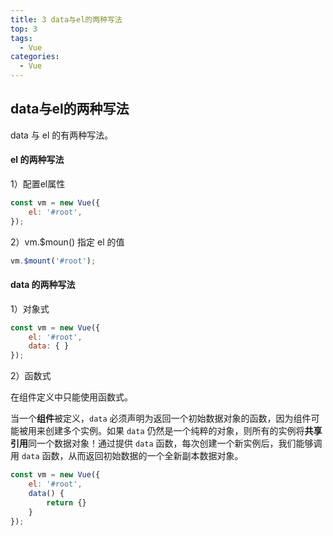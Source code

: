 ```yaml
---
title: 3 data与el的两种写法
top: 3
tags:
  - Vue
categories:
  - Vue
---
```


## data与el的两种写法

data 与 el 的有两种写法。

#### el 的两种写法

1）配置el属性

```javascript
const vm = new Vue({
    el: '#root', 
});
```

2）vm.$moun() 指定 el 的值

```javascript
vm.$mount('#root');
```

#### data 的两种写法

1）对象式

```javascript
const vm = new Vue({
    el: '#root',
    data: { }
});
```

2）函数式 

在组件定义中只能使用函数式。

当一个**组件**被定义，`data` 必须声明为返回一个初始数据对象的函数，因为组件可能被用来创建多个实例。如果 `data` 仍然是一个纯粹的对象，则所有的实例将**共享引用**同一个数据对象！通过提供 `data` 函数，每次创建一个新实例后，我们能够调用 `data` 函数，从而返回初始数据的一个全新副本数据对象。

```javascript
const vm = new Vue({
    el: '#root',
    data() {
        return {}
    }
});
```

